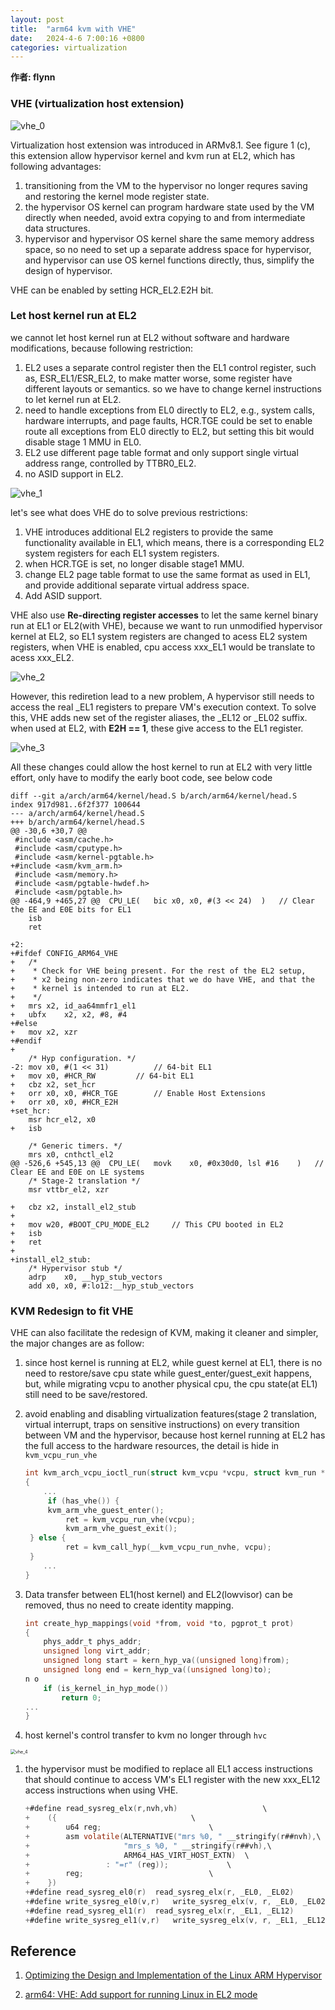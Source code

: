 ```yaml
---
layout: post
title:  "arm64 kvm with VHE"
date:   2024-4-6 7:00:16 +0800
categories: virtualization 
---
```

**作者: flynn**

### VHE (virtualization host extension)

![vhe_0](/assets/virt/vhe_0.png)

Virtualization host extension was introduced in ARMv8.1. See figure 1 (c), this extension allow hypervisor kernel and kvm run at EL2, which has following advantages:

1. transitioning from the VM to the hypervisor no longer requres saving and restoring the kernel mode register state.
2. the hypervisor OS kernel can program hardware state used by the VM directly when needed, avoid extra copying to and from intermediate data structures.
3. hypervisor and hypervisor OS kernel share the same memory address space, so no need to set up a separate address space for hypervisor, and hypervisor can use OS kernel functions directly, thus, simplify the design of hypervisor.

VHE can be enabled by setting HCR_EL2.E2H bit.

### Let host kernel run at EL2

we cannot let host kernel run at EL2 without software and hardware modifications, because following restriction:

1. EL2 uses a separate control register then the EL1 control register, such as, ESR_EL1/ESR_EL2, to make matter worse, some register have different layouts or semantics. so we have to change kernel instructions to let kernel run at EL2. 
2. need to handle exceptions from EL0 directly to EL2, e.g., system calls, hardware interrupts, and page faults, HCR.TGE could be set to enable route all exceptions from EL0 directly to EL2, but setting this bit would disable stage 1 MMU in EL0.
3. EL2 use different page table format and only support single virtual address range, controlled by TTBR0_EL2.
4. no ASID support in EL2.

![vhe_1](/assets/virt/vhe_1.png)

let's see what does VHE do to solve previous restrictions:

1. VHE introduces additional EL2 registers to provide the same functionality available in EL1, which means, there is a corresponding EL2 system registers for each EL1 system registers.
2. when HCR.TGE is set, no longer disable stage1 MMU.
3. change EL2 page table format to use the same format as used in EL1, and provide additional separate virtual address space.
4. Add ASID support.

VHE also use **Re-directing register accesses** to let the same kernel binary run at EL1 or EL2(with VHE), because we want to run unmodified hypervisor kernel at EL2, so EL1 system registers are changed to acess EL2 system registers, when VHE is enabled, cpu access xxx_EL1 would be translate to acess xxx_EL2.

![vhe_2](/assets/virt/vhe_2.png)

However, this rediretion lead to a new problem, A hypervisor still needs to access the real _EL1 registers to prepare VM's execution context. To solve this, VHE adds new set of the register aliases, the _EL12 or _EL02 suffix. when used at EL2, with **E2H == 1**,  these give access to the EL1 register.

![vhe_3](/assets/virt/vhe_3.png)

All these changes could allow the host kernel to run at EL2 with very little effort, only have to modify the early boot code, see below code

```assembly
diff --git a/arch/arm64/kernel/head.S b/arch/arm64/kernel/head.S
index 917d981..6f2f377 100644
--- a/arch/arm64/kernel/head.S
+++ b/arch/arm64/kernel/head.S
@@ -30,6 +30,7 @@ 
 #include <asm/cache.h>
 #include <asm/cputype.h>
 #include <asm/kernel-pgtable.h>
+#include <asm/kvm_arm.h>
 #include <asm/memory.h>
 #include <asm/pgtable-hwdef.h>
 #include <asm/pgtable.h>
@@ -464,9 +465,27 @@  CPU_LE(	bic	x0, x0, #(3 << 24)	)	// Clear the EE and E0E bits for EL1
 	isb
 	ret
 
+2:
+#ifdef CONFIG_ARM64_VHE
+	/*
+	 * Check for VHE being present. For the rest of the EL2 setup,
+	 * x2 being non-zero indicates that we do have VHE, and that the
+	 * kernel is intended to run at EL2.
+	 */
+	mrs	x2, id_aa64mmfr1_el1
+	ubfx	x2, x2, #8, #4
+#else
+	mov	x2, xzr
+#endif
+
 	/* Hyp configuration. */
-2:	mov	x0, #(1 << 31)			// 64-bit EL1
+	mov	x0, #HCR_RW			// 64-bit EL1
+	cbz	x2, set_hcr
+	orr	x0, x0, #HCR_TGE		// Enable Host Extensions
+	orr	x0, x0, #HCR_E2H
+set_hcr:
 	msr	hcr_el2, x0
+	isb
 
 	/* Generic timers. */
 	mrs	x0, cnthctl_el2
@@ -526,6 +545,13 @@  CPU_LE(	movk	x0, #0x30d0, lsl #16	)	// Clear EE and E0E on LE systems
 	/* Stage-2 translation */
 	msr	vttbr_el2, xzr
 
+	cbz	x2, install_el2_stub
+
+	mov	w20, #BOOT_CPU_MODE_EL2		// This CPU booted in EL2
+	isb
+	ret
+
+install_el2_stub:
 	/* Hypervisor stub */
 	adrp	x0, __hyp_stub_vectors
 	add	x0, x0, #:lo12:__hyp_stub_vectors
```

### KVM Redesign to fit VHE

VHE can also facilitate the redesign of KVM, making it cleaner and simpler, the major changes are as follow:

1. since host kernel is running at EL2, while guest kernel at EL1, there is no need to restore/save cpu state while guest_enter/guest_exit happens, but, while migrating vcpu to another physical cpu, the cpu state(at EL1) still need to be save/restored.

2. avoid enabling and disabling virtualization features(stage 2 translation, virtual interrupt, traps on sensitive instructions) on every transition between VM and the hypervisor, because host kernel running at EL2 has the full access to the hardware resources, the detail is hide in `kvm_vcpu_run_vhe`

   ```c
   int kvm_arch_vcpu_ioctl_run(struct kvm_vcpu *vcpu, struct kvm_run *run)
   {
       ...
    	if (has_vhe()) {
   		kvm_arm_vhe_guest_enter();
      		ret = kvm_vcpu_run_vhe(vcpu);
      		kvm_arm_vhe_guest_exit();
   	} else {
      		ret = kvm_call_hyp(__kvm_vcpu_run_nvhe, vcpu);
   	}
       ...
   }    
   ```

3. Data transfer between EL1(host kernel) and EL2(lowvisor) can be removed, thus no need to create identity mapping.

   ```c
   int create_hyp_mappings(void *from, void *to, pgprot_t prot)
   {
       phys_addr_t phys_addr;
       unsigned long virt_addr;
       unsigned long start = kern_hyp_va((unsigned long)from);
       unsigned long end = kern_hyp_va((unsigned long)to);
   n o
       if (is_kernel_in_hyp_mode())
           return 0;
   ...
   }
   ```

4. host kernel's control transfer to kvm no longer through `hvc`

<img src="/assets/virt/vhe_4.png" alt="vhe_4" style="zoom:50%;" />

1. the hypervisor must be modified to replace all EL1 access instructions that should continue to access VM's EL1 register with the new xxx_EL12 access instructions when using VHE.

   ```c
   +#define read_sysreg_elx(r,nvh,vh)					\
   +	({								\
   +		u64 reg;						\
   +		asm volatile(ALTERNATIVE("mrs %0, " __stringify(r##nvh),\
   +					 "mrs_s %0, " __stringify(r##vh),\
   +					 ARM64_HAS_VIRT_HOST_EXTN)	\
   +			     : "=r" (reg));				\
   +		reg;							\
   +	})
   +#define read_sysreg_el0(r)	read_sysreg_elx(r, _EL0, _EL02)
   +#define write_sysreg_el0(v,r)	write_sysreg_elx(v, r, _EL0, _EL02)
   +#define read_sysreg_el1(r)	read_sysreg_elx(r, _EL1, _EL12)
   +#define write_sysreg_el1(v,r)	write_sysreg_elx(v, r, _EL1, _EL12)
   ```

## Reference

1. [Optimizing the Design and Implementation of the Linux ARM Hypervisor](https://www.usenix.org/system/files/conference/atc17/atc17-dall.pdf)

2. [arm64: VHE: Add support for running Linux in EL2 mode](https://patchwork.kernel.org/project/kvm/patch/1454522416-6874-23-git-send-email-marc.zyngier@arm.com/)

